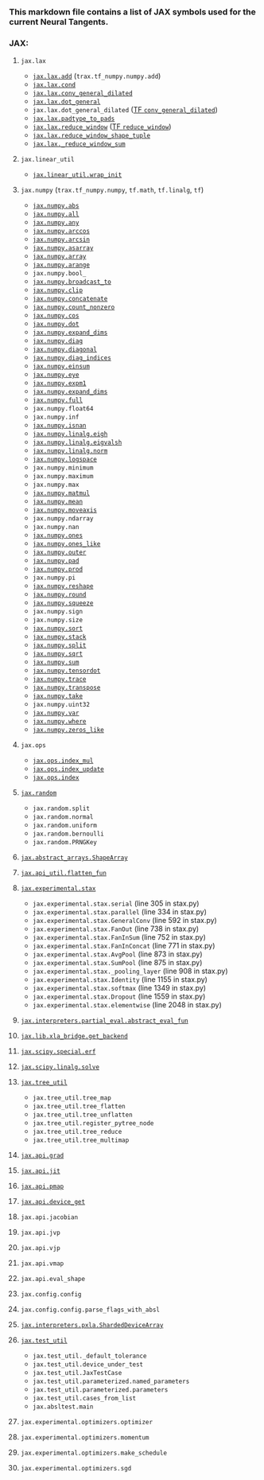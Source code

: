 ### This markdown file contains a list of JAX symbols used for the current Neural Tangents.

### JAX:

1. `jax.lax`
    * [`jax.lax.add`](https://jax.readthedocs.io/en/latest/_autosummary/jax.lax.add.html#jax.lax.add) (`trax.tf_numpy.numpy.add`)
    * [`jax.lax.cond`](https://jax.readthedocs.io/en/latest/_autosummary/jax.lax.cond.html)
    * [`jax.lax.conv_general_dilated`](https://jax.readthedocs.io/en/latest/_autosummary/jax.lax.conv_general_dilated.html#jax.lax.conv_general_dilated)
    * [`jax.lax.dot_general`](https://jax.readthedocs.io/en/latest/_autosummary/jax.lax.dot_general.html#jax.lax.dot_general)
    * `jax.lax.dot_general_dilated` ([TF `conv_general_dilated`](https://github.com/DarrenZhang01/TensorFlow_GSoC/blob/master/tf_jax_stax/tf_conv_general.py))
    * [`jax.lax.padtype_to_pads`](https://jax.readthedocs.io/en/latest/_modules/jax/lax/lax.html)
    * [`jax.lax.reduce_window`](https://jax.readthedocs.io/en/latest/_autosummary/jax.lax.reduce_window.html#jax.lax.reduce_window) ([TF `reduce_window`](https://github.com/DarrenZhang01/TensorFlow_GSoC/blob/master/tf_jax_stax/tf_reduce_window.py))
    * [`jax.lax.reduce_window_shape_tuple`](https://jax.readthedocs.io/en/latest/_modules/jax/lax/lax.html)
    * [`jax.lax._reduce_window_sum`](https://jax.readthedocs.io/en/latest/_modules/jax/lax/lax.html)

2. `jax.linear_util`
    * [`jax.linear_util.wrap_init`](https://github.com/google/jax/blob/master/jax/linear_util.py)

3. `jax.numpy` (`trax.tf_numpy.numpy`, `tf.math`, `tf.linalg`, `tf`)
    * [`jax.numpy.abs`](https://jax.readthedocs.io/en/latest/_autosummary/jax.numpy.abs.html)
    * [`jax.numpy.all`](https://jax.readthedocs.io/en/latest/_autosummary/jax.numpy.all.html)
    * [`jax.numpy.any`](https://jax.readthedocs.io/en/latest/_autosummary/jax.numpy.any.html#jax.numpy.any)
    * [`jax.numpy.arccos`](https://jax.readthedocs.io/en/latest/_autosummary/jax.numpy.arccos.html)
    * [`jax.numpy.arcsin`](https://jax.readthedocs.io/en/latest/_autosummary/jax.numpy.arcsin.html)
    * [`jax.numpy.asarray`](https://jax.readthedocs.io/en/latest/_autosummary/jax.numpy.asarray.html)
    * [`jax.numpy.array`](https://jax.readthedocs.io/en/latest/_autosummary/jax.numpy.array.html)
    * [`jax.numpy.arange`](https://jax.readthedocs.io/en/latest/_autosummary/jax.numpy.arange.html)
    * `jax.numpy.bool_`
    * [`jax.numpy.broadcast_to`](https://jax.readthedocs.io/en/latest/_autosummary/jax.numpy.broadcast_to.html)
    * [`jax.numpy.clip`](https://jax.readthedocs.io/en/latest/_autosummary/jax.numpy.clip.html)
    * [`jax.numpy.concatenate`](https://jax.readthedocs.io/en/latest/_autosummary/jax.numpy.concatenate.html)
    * [`jax.numpy.count_nonzero`](https://jax.readthedocs.io/en/latest/_autosummary/jax.numpy.count_nonzero.html)
    * [`jax.numpy.cos`](https://jax.readthedocs.io/en/latest/_autosummary/jax.numpy.cos.html)
    * [`jax.numpy.dot`](https://jax.readthedocs.io/en/latest/_autosummary/jax.numpy.dot.html)
    * [`jax.numpy.expand_dims`](https://jax.readthedocs.io/en/latest/_autosummary/jax.numpy.expand_dims.html)
    * [`jax.numpy.diag`](https://jax.readthedocs.io/en/latest/_autosummary/jax.numpy.diag.html)
    * [`jax.numpy.diagonal`](https://jax.readthedocs.io/en/latest/_autosummary/jax.numpy.diagonal.html)
    * [`jax.numpy.diag_indices`](https://jax.readthedocs.io/en/latest/_autosummary/jax.numpy.diag_indices.html)
    * [`jax.numpy.einsum`](https://jax.readthedocs.io/en/latest/_autosummary/jax.numpy.einsum.html)
    * [`jax.numpy.eye`](https://jax.readthedocs.io/en/latest/_autosummary/jax.numpy.eye.html#jax.numpy.eye)
    * [`jax.numpy.expm1`](https://jax.readthedocs.io/en/latest/_autosummary/jax.numpy.expm1.html#jax.numpy.expm1)
    * [`jax.numpy.expand_dims`](https://jax.readthedocs.io/en/latest/_autosummary/jax.numpy.expand_dims.html)
    * [`jax.numpy.full`](https://jax.readthedocs.io/en/latest/_autosummary/jax.numpy.full.html)
    * `jax.numpy.float64`
    * `jax.numpy.inf`
    * [`jax.numpy.isnan`](https://jax.readthedocs.io/en/latest/_autosummary/jax.numpy.isnan.html)
    * [`jax.numpy.linalg.eigh`](https://jax.readthedocs.io/en/latest/_autosummary/jax.numpy.linalg.eigh.html#jax.numpy.linalg.eigh)
    * [`jax.numpy.linalg.eigvalsh`](https://jax.readthedocs.io/en/latest/_autosummary/jax.numpy.linalg.eigvalsh.html#jax.numpy.linalg.eigvalsh)
    * [`jax.numpy.linalg.norm`](https://jax.readthedocs.io/en/latest/_autosummary/jax.numpy.linalg.norm.html#jax.numpy.linalg.norm)
    * [`jax.numpy.logspace`](https://jax.readthedocs.io/en/latest/_autosummary/jax.numpy.logspace.html#jax.numpy.logspace)
    * `jax.numpy.minimum`
    * `jax.numpy.maximum`
    * `jax.numpy.max`
    * [`jax.numpy.matmul`](https://jax.readthedocs.io/en/latest/_autosummary/jax.numpy.matmul.html)
    * [`jax.numpy.mean`](https://jax.readthedocs.io/en/latest/_autosummary/jax.numpy.mean.html)
    * [`jax.numpy.moveaxis`](https://jax.readthedocs.io/en/latest/_autosummary/jax.numpy.moveaxis.html)
    * `jax.numpy.ndarray`
    * `jax.numpy.nan`
    * [`jax.numpy.ones`](https://jax.readthedocs.io/en/latest/_autosummary/jax.numpy.ones.html)
    * [`jax.numpy.ones_like`](https://jax.readthedocs.io/en/latest/_autosummary/jax.numpy.outer.html)
    * [`jax.numpy.outer`](https://jax.readthedocs.io/en/latest/_autosummary/jax.numpy.outer.html)
    * [`jax.numpy.pad`](https://jax.readthedocs.io/en/latest/_autosummary/jax.numpy.pad.html)
    * [`jax.numpy.prod`](https://jax.readthedocs.io/en/latest/_autosummary/jax.numpy.prod.html)
    * `jax.numpy.pi`
    * [`jax.numpy.reshape`](https://jax.readthedocs.io/en/latest/_autosummary/jax.numpy.reshape.html)
    * [`jax.numpy.round`](https://jax.readthedocs.io/en/latest/_autosummary/jax.numpy.round.html)
    * [`jax.numpy.squeeze`](https://jax.readthedocs.io/en/latest/_autosummary/jax.numpy.squeeze.html)
    * `jax.numpy.sign`
    * `jax.numpy.size`
    * [`jax.numpy.sort`](https://jax.readthedocs.io/en/latest/_autosummary/jax.numpy.sort.html#jax.numpy.sort)
    * [`jax.numpy.stack`](https://jax.readthedocs.io/en/latest/_autosummary/jax.numpy.stack.html)
    * [`jax.numpy.split`](https://jax.readthedocs.io/en/latest/_autosummary/jax.numpy.split.html)
    * [`jax.numpy.sqrt`](https://jax.readthedocs.io/en/latest/_autosummary/jax.numpy.sqrt.html#jax.numpy.sqrt)
    * [`jax.numpy.sum`](https://jax.readthedocs.io/en/latest/_autosummary/jax.numpy.sum.html)
    * [`jax.numpy.tensordot`](https://jax.readthedocs.io/en/latest/_autosummary/jax.numpy.tensordot.html)
    * [`jax.numpy.trace`](https://jax.readthedocs.io/en/latest/_autosummary/jax.numpy.trace.html)
    * [`jax.numpy.transpose`](https://jax.readthedocs.io/en/latest/_autosummary/jax.numpy.transpose.html#jax.numpy.transpose)
    * [`jax.numpy.take`](https://jax.readthedocs.io/en/latest/_autosummary/jax.numpy.take.html)
    * `jax.numpy.uint32`
    * [`jax.numpy.var`](https://jax.readthedocs.io/en/latest/_autosummary/jax.numpy.var.html)
    * [`jax.numpy.where`](https://jax.readthedocs.io/en/latest/_autosummary/jax.numpy.where.html)
    * [`jax.numpy.zeros_like`](https://jax.readthedocs.io/en/latest/_autosummary/jax.numpy.zeros_like.html)

4. `jax.ops`
    * [`jax.ops.index_mul`](https://jax.readthedocs.io/en/latest/_autosummary/jax.ops.index_mul.html#jax.ops.index_mul)
    * [`jax.ops.index_update`](https://jax.readthedocs.io/en/latest/_autosummary/jax.ops.index_update.html)
    * [`jax.ops.index`](https://jax.readthedocs.io/en/latest/_autosummary/jax.ops.index.html#jax.ops.index)
5. [`jax.random`](https://jax.readthedocs.io/en/latest/jax.random.html)
    * `jax.random.split`
    * `jax.random.normal`
    * `jax.random.uniform`
    * `jax.random.bernoulli`
    * `jax.random.PRNGKey`
6. [`jax.abstract_arrays.ShapeArray`](https://github.com/google/jax/blob/master/jax/abstract_arrays.py)
7. [`jax.api_util.flatten_fun`](https://github.com/google/jax/blob/master/jax/api_util.py)
8. [`jax.experimental.stax`](https://jax.readthedocs.io/en/latest/jax.experimental.stax.html)
    * `jax.experimental.stax.serial` (line 305 in stax.py)
    * `jax.experimental.stax.parallel` (line 334 in stax.py)
    * `jax.experimental.stax.GeneralConv` (line 592 in stax.py)
    * `jax.experimental.stax.FanOut` (line 738 in stax.py)
    * `jax.experimental.stax.FanInSum` (line 752 in stax.py)
    * `jax.experimental.stax.FanInConcat` (line 771 in stax.py)
    * `jax.experimental.stax.AvgPool` (line 873 in stax.py)
    * `jax.experimental.stax.SumPool` (line 875 in stax.py)
    * `jax.experimental.stax._pooling_layer` (line 908 in stax.py)
    * `jax.experimental.stax.Identity` (line 1155 in stax.py)
    * `jax.experimental.stax.softmax` (line 1349 in stax.py)
    * `jax.experimental.stax.Dropout` (line 1559 in stax.py)
    * `jax.experimental.stax.elementwise` (line 2048 in stax.py)
9. [`jax.interpreters.partial_eval.abstract_eval_fun`](https://github.com/google/jax/blob/master/jax/interpreters/partial_eval.py)
10. [`jax.lib.xla_bridge.get_backend`](https://jax.readthedocs.io/en/latest/_modules/jax/lib/xla_bridge.html)
11. [`jax.scipy.special.erf`](https://jax.readthedocs.io/en/latest/_autosummary/jax.scipy.special.erf.html#jax.scipy.special.erf)
12. [`jax.scipy.linalg.solve`](https://jax.readthedocs.io/en/latest/_autosummary/jax.scipy.linalg.solve.html)
13. [`jax.tree_util`](https://jax.readthedocs.io/en/latest/jax.tree_util.html)
    * `jax.tree_util.tree_map`
    * `jax.tree_util.tree_flatten`
    * `jax.tree_util.tree_unflatten`
    * `jax.tree_util.register_pytree_node`
    * `jax.tree_util.tree_reduce`
    * `jax.tree_util.tree_multimap`
14. [`jax.api.grad`](https://jax.readthedocs.io/en/latest/jax.html#jax.grad)
15. [`jax.api.jit`](https://jax.readthedocs.io/en/latest/_modules/jax/api.html)
16. [`jax.api.pmap`](https://jax.readthedocs.io/en/latest/_modules/jax/api.html)
17. [`jax.api.device_get`](https://jax.readthedocs.io/en/latest/_modules/jax/api.html)
18. `jax.api.jacobian`
19. `jax.api.jvp`
20. `jax.api.vjp`
21. `jax.api.vmap`
22. `jax.api.eval_shape`
23. `jax.config.config`
24. `jax.config.config.parse_flags_with_absl`
24. [`jax.interpreters.pxla.ShardedDeviceArray`](https://jax.readthedocs.io/en/latest/_modules/jax/interpreters/pxla.html)
25. [`jax.test_util`](https://github.com/google/jax/blob/master/jax/test_util.py)
    * `jax.test_util._default_tolerance`
    * `jax.test_util.device_under_test`
    * `jax.test_util.JaxTestCase`
    * `jax.test_util.parameterized.named_parameters`
    * `jax.test_util.parameterized.parameters`
    * `jax.test_util.cases_from_list`
    * `jax.absltest.main`
26. `jax.experimental.optimizers.optimizer`
27. `jax.experimental.optimizers.momentum`
28. `jax.experimental.optimizers.make_schedule`
29. `jax.experimental.optimizers.sgd`

